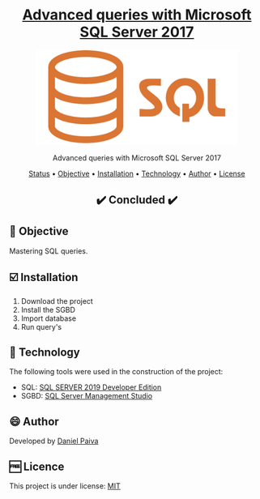 <h1 align="center">
<a href="https://cursos.alura.com.br/course/consultas-sql-server-2017">Advanced queries with Microsoft SQL Server 2017</a>
</h1>

<p align="center">
  <a href="#">
    <img src="src\sql.png" width="400" alt="SQL">
  </a>
</p>
<p align="center">
    Advanced queries with Microsoft SQL Server 2017
</p>

<p align="center">
 <a href="#status">Status</a> • 
 <a href="#objective">Objective</a> •
 <a href="#installation">Installation</a> • 
 <a href="#technology">Technology</a> • 
 <a href="#author">Author</a> • 
 <a href="#licence">License</a>
</p>

<h2 align="center" id=status> 
	✔️ Concluded ✔️
</h2>

<h2 id=objective>📜 Objective</h2>

Mastering SQL queries.

<h2 id=installation>☑️ Installation</h2>

1. Download the project
2. Install the SGBD
3. Import database
4. Run query's

<h2 id=technology>🧰 Technology</h2>
The following tools were used in the construction of the project:

- SQL: <a href="https://www.microsoft.com/pt-br/sql-server/sql-server-downloads">SQL SERVER 2019 Developer Edition</a>
- SGBD: <a href="https://aka.ms/ssmsfullsetup">SQL Server Management Studio</a>
  
<h2 id=author>😄 Author</h2>
Developed by <a href="https://www.linkedin.com/in/danhpaiva/">Daniel Paiva</a>

<h2 id=licence>🆓 Licence</h2>
This project is under license: <a href="https://github.com/danhpaiva/advanced-queries-SQL-Server-2017-alura/blob/main/LICENSE" target="_blank">MIT</a>

